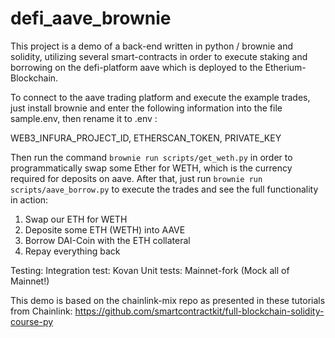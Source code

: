 # defi_aave_brownie
This project is a demo of a back-end written in python / brownie and solidity, utilizing several smart-contracts in order to execute staking and borrowing on the defi-platform aave which is deployed to the Etherium-Blockchain. 

To connect to the aave trading platform and execute the example trades, just install brownie and enter the following information into the file sample.env, then rename it to .env :

WEB3_INFURA_PROJECT_ID, ETHERSCAN_TOKEN, PRIVATE_KEY

Then run the command ```brownie run scripts/get_weth.py``` in order to programmatically swap some Ether for WETH, which is the currency required for deposits on aave. After that, just run ```brownie run scripts/aave_borrow.py``` to execute the trades and see the full functionality in action:

1. Swap our ETH for WETH
2. Deposite some ETH (WETH) into AAVE
3. Borrow DAI-Coin with the ETH collateral
4. Repay everything back

Testing:
Integration test: Kovan
Unit tests: Mainnet-fork (Mock all of Mainnet!)

This demo is based on the chainlink-mix repo as presented in these tutorials from Chainlink: https://github.com/smartcontractkit/full-blockchain-solidity-course-py

